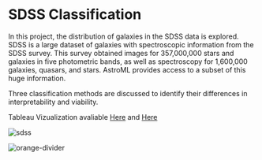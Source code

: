 # SDSS Classification

In this project, the distribution of galaxies in the SDSS data is explored. SDSS is a large dataset of galaxies with spectroscopic information from the SDSS survey. This survey obtained images for 357,000,000 stars and galaxies in five photometric bands, as well as spectroscopy for 1,600,000 galaxies, quasars, and stars. AstroML provides access to a subset of this huge information.

Three classification methods are discussed to identify their differences in interpretability and viability.

Tableau Vizualization avaliable [Here](https://public.tableau.com/app/profile/naolkeb/viz/Astro_SDSS_Visualization/SDSSColorVisualization)
 and [Here](https://public.tableau.com/app/profile/naolkeb/viz/Astro_SDSS_Visualization_2/DecisionBoundaryonData)

![sdss](https://i.imgur.com/0v4j4Xy.jpg)

![orange-divider](https://user-images.githubusercontent.com/7065401/92672455-187a5f80-f2ef-11ea-890c-40be9474f7b7.png)